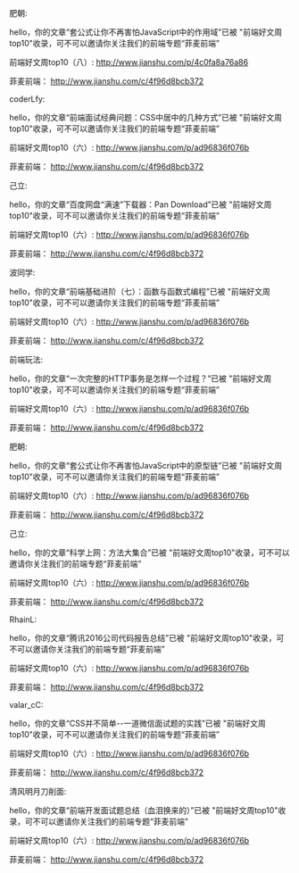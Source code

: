 
肥朝:

hello，你的文章“套公式让你不再害怕JavaScript中的作用域”已被 "前端好文周top10"收录，可不可以邀请你关注我们的前端专题“菲麦前端”

前端好文周top10（八）:
http://www.jianshu.com/p/4c0fa8a76a86

菲麦前端：
http://www.jianshu.com/c/4f96d8bcb372


coderLfy:

hello，你的文章“前端面试经典问题：CSS中居中的几种方式”已被 "前端好文周top10"收录，可不可以邀请你关注我们的前端专题“菲麦前端”

前端好文周top10（六）:
http://www.jianshu.com/p/ad96836f076b

菲麦前端：
http://www.jianshu.com/c/4f96d8bcb372


己立:

hello，你的文章“百度网盘“满速”下载器：Pan Download”已被 "前端好文周top10"收录，可不可以邀请你关注我们的前端专题“菲麦前端”

前端好文周top10（六）:
http://www.jianshu.com/p/ad96836f076b

菲麦前端：
http://www.jianshu.com/c/4f96d8bcb372


波同学:

hello，你的文章“前端基础进阶（七）：函数与函数式编程”已被 "前端好文周top10"收录，可不可以邀请你关注我们的前端专题“菲麦前端”

前端好文周top10（六）:
http://www.jianshu.com/p/ad96836f076b

菲麦前端：
http://www.jianshu.com/c/4f96d8bcb372


前端玩法:

hello，你的文章“一次完整的HTTP事务是怎样一个过程？”已被 "前端好文周top10"收录，可不可以邀请你关注我们的前端专题“菲麦前端”

前端好文周top10（六）:
http://www.jianshu.com/p/ad96836f076b

菲麦前端：
http://www.jianshu.com/c/4f96d8bcb372


肥朝:

hello，你的文章“套公式让你不再害怕JavaScript中的原型链”已被 "前端好文周top10"收录，可不可以邀请你关注我们的前端专题“菲麦前端”

前端好文周top10（六）:
http://www.jianshu.com/p/ad96836f076b

菲麦前端：
http://www.jianshu.com/c/4f96d8bcb372


己立:

hello，你的文章“科学上网：方法大集合”已被 "前端好文周top10"收录，可不可以邀请你关注我们的前端专题“菲麦前端”

前端好文周top10（六）:
http://www.jianshu.com/p/ad96836f076b

菲麦前端：
http://www.jianshu.com/c/4f96d8bcb372


RhainL:

hello，你的文章“腾讯2016公司代码报告总结”已被 "前端好文周top10"收录，可不可以邀请你关注我们的前端专题“菲麦前端”

前端好文周top10（六）:
http://www.jianshu.com/p/ad96836f076b

菲麦前端：
http://www.jianshu.com/c/4f96d8bcb372


valar_cC:

hello，你的文章“CSS并不简单--一道微信面试题的实践”已被 "前端好文周top10"收录，可不可以邀请你关注我们的前端专题“菲麦前端”

前端好文周top10（六）:
http://www.jianshu.com/p/ad96836f076b

菲麦前端：
http://www.jianshu.com/c/4f96d8bcb372


清风明月刀削面:

hello，你的文章“前端开发面试题总结（血泪换来的）”已被 "前端好文周top10"收录，可不可以邀请你关注我们的前端专题“菲麦前端”

前端好文周top10（六）:
http://www.jianshu.com/p/ad96836f076b

菲麦前端：
http://www.jianshu.com/c/4f96d8bcb372

